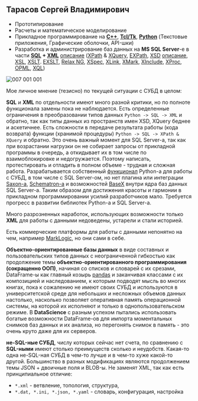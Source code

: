 Тарасов Сергей Владимирович
----------------------------

 - Прототипирование
 - Расчеты и математическое моделирование
 - Прикладное программирование на **[C++](https://en.wikipedia.org/wiki/C%2B%2B)**, **[Tcl/Tk](https://en.wikipedia.org/wiki/Tcl)**, **[Python](https://en.wikipedia.org/wiki/Python_(programming_language))** (Текстовые приложения, Графические оболочки, API-шки)
 - Разработка и администрирование баз данных на **MS SQL Server**-е в части **[SQL](https://en.wikipedia.org/wiki/SQL) + [XML](https://en.wikipedia.org/wiki/XML)** [описание](http://www.chernyshov.com/SPPO_6/theory/wt_xml.htm) ([XPath](https://en.wikipedia.org/wiki/XPath) & [XQuery](https://en.wikipedia.org/wiki/XQuery), [EXPath](http://expath.org/), [XSD](https://en.wikipedia.org/wiki/XML_Schema_(W3C)) [описание](https://bdpx.github.io/xml/lab3/xsd.html), [XSL](https://ru.wikipedia.org/wiki/XSL), [XSLT](https://en.wikipedia.org/wiki/XSLT). [EXSLT](https://ru.wikipedia.org/wiki/EXSLT), [Relax NG](https://en.wikipedia.org/wiki/RELAX_NG), [XSpec](https://github.com/expath/xspec/tree/master), [XLink](https://en.wikipedia.org/wiki/XLink), [XMark](https://projects.cwi.nl/xmark/index.html), [XInclude](https://www.w3.org/TR/xinclude/), [XProc](https://en.wikipedia.org/wiki/XProc), [OPML](https://en.wikipedia.org/wiki/OPML), [XQL](http://www.ibiblio.org/xql/xql-proposal.html))

![007 001 001](https://user-images.githubusercontent.com/104857185/209877366-3c1a9309-736c-49ce-9bb3-709e16110020.jpg)

Мое личное мнение (тезисно) по текущей ситуации с СУБД в целом:

**SQL** и **XML** по отдельности имеют много разной критики, но по полноте функционала замены пока не наблюдается. Есть определенные ограничения в преобразовании типов данных `Python -> SQL -> XML` и обратно, так как типы данных из пространств имен XSD, XQuery беднее и аскетичнее. Есть сложности в передаче результата работы (кода возврата) функции (хранимой процедуры) `Python -> SQL -> XPath & XQuery` и обратно. Это очень важный момент для SQL Server-а, так как при возрастании нагрузки он не собирает запросы от прикладной программы в очередь, а откидывает их в том числе по взаимоблокировке и недогружается. Поэтому написать, протестировать и отладить в полном объеме - трудная и сложная работа. Разрабатывается собственный [функционал](https://docs.sqlalchemy.org/en/14/dialects/mssql.html#module-sqlalchemy.dialects.mssql.pyodbc) Python-а для работы с СУБД, в том числе с SQL Server-ом, но нет плагина или интеграции [Saxon-а](https://www.saxonica.com/about/about.xml), [Schematron-а](https://en.wikipedia.org/wiki/Schematron) и возможностей [BaseX](https://ru.wikipedia.org/wiki/BaseX) внутри ядра баз данных SQL Server-а. Таким образом для достижения красоты и гармонии в прикладном программировании усилий разработчиков мало. Требуется прогресс в развитии библиотек Python-а и SQL Server-а.

Много разрозненных наработок, использующих возможности только **XML** для работы с данными недоведены, устарели и стали историей.

Есть коммерческие платформы для работы с данными непонятно на чем, например [MarkLogic](https://www.marklogic.com/), но они сами в себе.

**Объектно-ориентированные базы данных** в виде составных и пользовательских типов данных с неограниченной гибкостью как продолжение темы **объектно-ориентированного программирования (сокращенно ООП)**, начиная со списков и словарей с их срезами, DataFrame-ы как главный козырь [pandas](https://en.wikipedia.org/wiki/Pandas_(software)) и заканчивая классами с их композицией и наследованием, к которым подводят мысль во многих книгах, пока к сожалению не имеют своих СУБД и используются в университетской среде для небольших и несложных объемов данных настолько, насколько позволяет оперативная память операционной системы, на которой их исполняют и только в однопользовательском режиме. В **DataScience** с разным успехом пытались использовать богатые возможности DataFrame-ов для импорта моментальных снимков баз данных и их анализа, но перегонять снимок в память - это очень круто даже для их серверов.

**не-SQL-ные СУБД**, числу которых сейчас нет счета, по сравнению с **SQL-ными** имеют столько преимуществ сколько и неудобств. Какая-то одна не-SQL-ная СУБД в чем-то лучше и в чем-то хуже какой-то другой. Большинство в разных модификациях являются продолжением темы JSON + двоичные поля и BLOB-ы. Не заменят XML, так как есть принципиальное отличие:
 - `*.xml` - ветвление, топология, структура,
 - `*.dat, *.ini, *.json, *.yaml` - словарь, конфигурация, настройка

